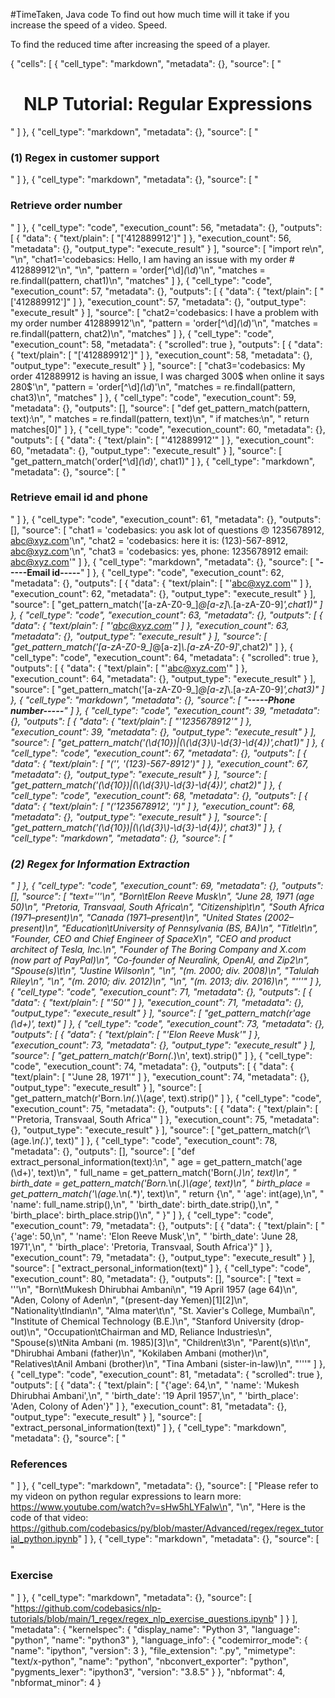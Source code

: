 #TimeTaken, Java code
To find out how much time will it take if you increase the speed of a video. Speed. 

To find the reduced time after increasing the speed of a player.

{
 "cells": [
  {
   "cell_type": "markdown",
   "metadata": {},
   "source": [
    "<h1 align='center'>NLP Tutorial: Regular Expressions</h1>"
   ]
  },
  {
   "cell_type": "markdown",
   "metadata": {},
   "source": [
    "<h3>(1) Regex in customer support</h3>"
   ]
  },
  {
   "cell_type": "markdown",
   "metadata": {},
   "source": [
    "<h3>Retrieve order number</h3>"
   ]
  },
  {
   "cell_type": "code",
   "execution_count": 56,
   "metadata": {},
   "outputs": [
    {
     "data": {
      "text/plain": [
       "['412889912']"
      ]
     },
     "execution_count": 56,
     "metadata": {},
     "output_type": "execute_result"
    }
   ],
   "source": [
    "import re\n",
    "\n",
    "chat1='codebasics: Hello, I am having an issue with my order # 412889912'\n",
    "\n",
    "pattern = 'order[^\\d]*(\\d*)'\n",
    "matches = re.findall(pattern, chat1)\n",
    "matches"
   ]
  },
  {
   "cell_type": "code",
   "execution_count": 57,
   "metadata": {},
   "outputs": [
    {
     "data": {
      "text/plain": [
       "['412889912']"
      ]
     },
     "execution_count": 57,
     "metadata": {},
     "output_type": "execute_result"
    }
   ],
   "source": [
    "chat2='codebasics: I have a problem with my order number 412889912'\n",
    "pattern = 'order[^\\d]*(\\d*)'\n",
    "matches = re.findall(pattern, chat2)\n",
    "matches"
   ]
  },
  {
   "cell_type": "code",
   "execution_count": 58,
   "metadata": {
    "scrolled": true
   },
   "outputs": [
    {
     "data": {
      "text/plain": [
       "['412889912']"
      ]
     },
     "execution_count": 58,
     "metadata": {},
     "output_type": "execute_result"
    }
   ],
   "source": [
    "chat3='codebasics: My order 412889912 is having an issue, I was charged 300$ when online it says 280$'\n",
    "pattern = 'order[^\\d]*(\\d*)'\n",
    "matches = re.findall(pattern, chat3)\n",
    "matches"
   ]
  },
  {
   "cell_type": "code",
   "execution_count": 59,
   "metadata": {},
   "outputs": [],
   "source": [
    "def get_pattern_match(pattern, text):\n",
    "    matches = re.findall(pattern, text)\n",
    "    if matches:\n",
    "        return matches[0]"
   ]
  },
  {
   "cell_type": "code",
   "execution_count": 60,
   "metadata": {},
   "outputs": [
    {
     "data": {
      "text/plain": [
       "'412889912'"
      ]
     },
     "execution_count": 60,
     "metadata": {},
     "output_type": "execute_result"
    }
   ],
   "source": [
    "get_pattern_match('order[^\\d]*(\\d*)', chat1)"
   ]
  },
  {
   "cell_type": "markdown",
   "metadata": {},
   "source": [
    "<h3>Retrieve email id and phone</h3>"
   ]
  },
  {
   "cell_type": "code",
   "execution_count": 61,
   "metadata": {},
   "outputs": [],
   "source": [
    "chat1 = 'codebasics: you ask lot of questions 😠  1235678912, abc@xyz.com'\n",
    "chat2 = 'codebasics: here it is: (123)-567-8912, abc@xyz.com'\n",
    "chat3 = 'codebasics: yes, phone: 1235678912 email: abc@xyz.com'"
   ]
  },
  {
   "cell_type": "markdown",
   "metadata": {},
   "source": [
    "**-----Email id-----**"
   ]
  },
  {
   "cell_type": "code",
   "execution_count": 62,
   "metadata": {},
   "outputs": [
    {
     "data": {
      "text/plain": [
       "'abc@xyz.com'"
      ]
     },
     "execution_count": 62,
     "metadata": {},
     "output_type": "execute_result"
    }
   ],
   "source": [
    "get_pattern_match('[a-zA-Z0-9_]*@[a-z]*\\.[a-zA-Z0-9]*',chat1)"
   ]
  },
  {
   "cell_type": "code",
   "execution_count": 63,
   "metadata": {},
   "outputs": [
    {
     "data": {
      "text/plain": [
       "'abc@xyz.com'"
      ]
     },
     "execution_count": 63,
     "metadata": {},
     "output_type": "execute_result"
    }
   ],
   "source": [
    "get_pattern_match('[a-zA-Z0-9_]*@[a-z]*\\.[a-zA-Z0-9]*',chat2)"
   ]
  },
  {
   "cell_type": "code",
   "execution_count": 64,
   "metadata": {
    "scrolled": true
   },
   "outputs": [
    {
     "data": {
      "text/plain": [
       "'abc@xyz.com'"
      ]
     },
     "execution_count": 64,
     "metadata": {},
     "output_type": "execute_result"
    }
   ],
   "source": [
    "get_pattern_match('[a-zA-Z0-9_]*@[a-z]*\\.[a-zA-Z0-9]*',chat3)"
   ]
  },
  {
   "cell_type": "markdown",
   "metadata": {},
   "source": [
    "**-----Phone number-----**"
   ]
  },
  {
   "cell_type": "code",
   "execution_count": 39,
   "metadata": {},
   "outputs": [
    {
     "data": {
      "text/plain": [
       "'1235678912'"
      ]
     },
     "execution_count": 39,
     "metadata": {},
     "output_type": "execute_result"
    }
   ],
   "source": [
    "get_pattern_match('(\\d{10})|(\\(\\d{3}\\)-\\d{3}-\\d{4})',chat1)"
   ]
  },
  {
   "cell_type": "code",
   "execution_count": 67,
   "metadata": {},
   "outputs": [
    {
     "data": {
      "text/plain": [
       "('', '(123)-567-8912')"
      ]
     },
     "execution_count": 67,
     "metadata": {},
     "output_type": "execute_result"
    }
   ],
   "source": [
    "get_pattern_match('(\\d{10})|(\\(\\d{3}\\)-\\d{3}-\\d{4})', chat2)"
   ]
  },
  {
   "cell_type": "code",
   "execution_count": 68,
   "metadata": {},
   "outputs": [
    {
     "data": {
      "text/plain": [
       "('1235678912', '')"
      ]
     },
     "execution_count": 68,
     "metadata": {},
     "output_type": "execute_result"
    }
   ],
   "source": [
    "get_pattern_match('(\\d{10})|(\\(\\d{3}\\)-\\d{3}-\\d{4})', chat3)"
   ]
  },
  {
   "cell_type": "markdown",
   "metadata": {},
   "source": [
    "<h3>(2) Regex for Information Extraction</h3>"
   ]
  },
  {
   "cell_type": "code",
   "execution_count": 69,
   "metadata": {},
   "outputs": [],
   "source": [
    "text='''\n",
    "Born\tElon Reeve Musk\n",
    "June 28, 1971 (age 50)\n",
    "Pretoria, Transvaal, South Africa\n",
    "Citizenship\t\n",
    "South Africa (1971–present)\n",
    "Canada (1971–present)\n",
    "United States (2002–present)\n",
    "Education\tUniversity of Pennsylvania (BS, BA)\n",
    "Title\t\n",
    "Founder, CEO and Chief Engineer of SpaceX\n",
    "CEO and product architect of Tesla, Inc.\n",
    "Founder of The Boring Company and X.com (now part of PayPal)\n",
    "Co-founder of Neuralink, OpenAI, and Zip2\n",
    "Spouse(s)\t\n",
    "Justine Wilson\n",
    "​\n",
    "​(m. 2000; div. 2008)​\n",
    "Talulah Riley\n",
    "​\n",
    "​(m. 2010; div. 2012)​\n",
    "​\n",
    "​(m. 2013; div. 2016)\n",
    "'''"
   ]
  },
  {
   "cell_type": "code",
   "execution_count": 71,
   "metadata": {},
   "outputs": [
    {
     "data": {
      "text/plain": [
       "'50'"
      ]
     },
     "execution_count": 71,
     "metadata": {},
     "output_type": "execute_result"
    }
   ],
   "source": [
    "get_pattern_match(r'age (\\d+)', text)"
   ]
  },
  {
   "cell_type": "code",
   "execution_count": 73,
   "metadata": {},
   "outputs": [
    {
     "data": {
      "text/plain": [
       "'Elon Reeve Musk'"
      ]
     },
     "execution_count": 73,
     "metadata": {},
     "output_type": "execute_result"
    }
   ],
   "source": [
    "get_pattern_match(r'Born(.*)\\n', text).strip()"
   ]
  },
  {
   "cell_type": "code",
   "execution_count": 74,
   "metadata": {},
   "outputs": [
    {
     "data": {
      "text/plain": [
       "'June 28, 1971'"
      ]
     },
     "execution_count": 74,
     "metadata": {},
     "output_type": "execute_result"
    }
   ],
   "source": [
    "get_pattern_match(r'Born.*\\n(.*)\\(age', text).strip()"
   ]
  },
  {
   "cell_type": "code",
   "execution_count": 75,
   "metadata": {},
   "outputs": [
    {
     "data": {
      "text/plain": [
       "'Pretoria, Transvaal, South Africa'"
      ]
     },
     "execution_count": 75,
     "metadata": {},
     "output_type": "execute_result"
    }
   ],
   "source": [
    "get_pattern_match(r'\\(age.*\\n(.*)', text)"
   ]
  },
  {
   "cell_type": "code",
   "execution_count": 78,
   "metadata": {},
   "outputs": [],
   "source": [
    "def extract_personal_information(text):\n",
    "    age = get_pattern_match('age (\\d+)', text)\n",
    "    full_name = get_pattern_match('Born(.*)\\n', text)\n",
    "    birth_date = get_pattern_match('Born.*\\n(.*)\\(age', text)\n",
    "    birth_place = get_pattern_match('\\(age.*\\n(.*)', text)\n",
    "    return {\n",
    "        'age': int(age),\n",
    "        'name': full_name.strip(),\n",
    "        'birth_date': birth_date.strip(),\n",
    "        'birth_place': birth_place.strip()\n",
    "    }"
   ]
  },
  {
   "cell_type": "code",
   "execution_count": 79,
   "metadata": {},
   "outputs": [
    {
     "data": {
      "text/plain": [
       "{'age': 50,\n",
       " 'name': 'Elon Reeve Musk',\n",
       " 'birth_date': 'June 28, 1971',\n",
       " 'birth_place': 'Pretoria, Transvaal, South Africa'}"
      ]
     },
     "execution_count": 79,
     "metadata": {},
     "output_type": "execute_result"
    }
   ],
   "source": [
    "extract_personal_information(text)"
   ]
  },
  {
   "cell_type": "code",
   "execution_count": 80,
   "metadata": {},
   "outputs": [],
   "source": [
    "text = '''\n",
    "Born\tMukesh Dhirubhai Ambani\n",
    "19 April 1957 (age 64)\n",
    "Aden, Colony of Aden\n",
    "(present-day Yemen)[1][2]\n",
    "Nationality\tIndian\n",
    "Alma mater\t\n",
    "St. Xavier's College, Mumbai\n",
    "Institute of Chemical Technology (B.E.)\n",
    "Stanford University (drop-out)\n",
    "Occupation\tChairman and MD, Reliance Industries\n",
    "Spouse(s)\tNita Ambani ​(m. 1985)​[3]\n",
    "Children\t3\n",
    "Parent(s)\t\n",
    "Dhirubhai Ambani (father)\n",
    "Kokilaben Ambani (mother)\n",
    "Relatives\tAnil Ambani (brother)\n",
    "Tina Ambani (sister-in-law)\n",
    "'''"
   ]
  },
  {
   "cell_type": "code",
   "execution_count": 81,
   "metadata": {
    "scrolled": true
   },
   "outputs": [
    {
     "data": {
      "text/plain": [
       "{'age': 64,\n",
       " 'name': 'Mukesh Dhirubhai Ambani',\n",
       " 'birth_date': '19 April 1957',\n",
       " 'birth_place': 'Aden, Colony of Aden'}"
      ]
     },
     "execution_count": 81,
     "metadata": {},
     "output_type": "execute_result"
    }
   ],
   "source": [
    "extract_personal_information(text)"
   ]
  },
  {
   "cell_type": "markdown",
   "metadata": {},
   "source": [
    "<h3>References</h3>"
   ]
  },
  {
   "cell_type": "markdown",
   "metadata": {},
   "source": [
    "Please refer to my videon on python regular expressions to learn more: https://www.youtube.com/watch?v=sHw5hLYFaIw\n",
    "\n",
    "Here is the code of that video: https://github.com/codebasics/py/blob/master/Advanced/regex/regex_tutorial_python.ipynb"
   ]
  },
  {
   "cell_type": "markdown",
   "metadata": {},
   "source": [
    "<h3>Exercise</h3>"
   ]
  },
  {
   "cell_type": "markdown",
   "metadata": {},
   "source": [
    "https://github.com/codebasics/nlp-tutorials/blob/main/1_regex/regex_nlp_exercise_questions.ipynb"
   ]
  }
 ],
 "metadata": {
  "kernelspec": {
   "display_name": "Python 3",
   "language": "python",
   "name": "python3"
  },
  "language_info": {
   "codemirror_mode": {
    "name": "ipython",
    "version": 3
   },
   "file_extension": ".py",
   "mimetype": "text/x-python",
   "name": "python",
   "nbconvert_exporter": "python",
   "pygments_lexer": "ipython3",
   "version": "3.8.5"
  }
 },
 "nbformat": 4,
 "nbformat_minor": 4
}

